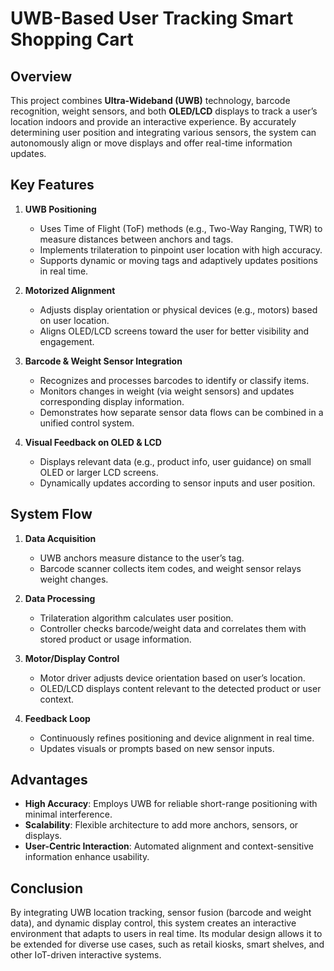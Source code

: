 # UWB-Based User Tracking Smart Shopping Cart

## Overview
This project combines **Ultra-Wideband (UWB)** technology, barcode recognition, weight sensors, and both **OLED/LCD** displays to track a user’s location indoors and provide an interactive experience. By accurately determining user position and integrating various sensors, the system can autonomously align or move displays and offer real-time information updates.

## Key Features
1. **UWB Positioning**  
   - Uses Time of Flight (ToF) methods (e.g., Two-Way Ranging, TWR) to measure distances between anchors and tags.  
   - Implements trilateration to pinpoint user location with high accuracy.  
   - Supports dynamic or moving tags and adaptively updates positions in real time.

2. **Motorized Alignment**  
   - Adjusts display orientation or physical devices (e.g., motors) based on user location.  
   - Aligns OLED/LCD screens toward the user for better visibility and engagement.

3. **Barcode & Weight Sensor Integration**  
   - Recognizes and processes barcodes to identify or classify items.  
   - Monitors changes in weight (via weight sensors) and updates corresponding display information.  
   - Demonstrates how separate sensor data flows can be combined in a unified control system.

4. **Visual Feedback on OLED & LCD**  
   - Displays relevant data (e.g., product info, user guidance) on small OLED or larger LCD screens.  
   - Dynamically updates according to sensor inputs and user position.

## System Flow
1. **Data Acquisition**  
   - UWB anchors measure distance to the user’s tag.  
   - Barcode scanner collects item codes, and weight sensor relays weight changes.

2. **Data Processing**  
   - Trilateration algorithm calculates user position.  
   - Controller checks barcode/weight data and correlates them with stored product or usage information.

3. **Motor/Display Control**  
   - Motor driver adjusts device orientation based on user’s location.  
   - OLED/LCD displays content relevant to the detected product or user context.

4. **Feedback Loop**  
   - Continuously refines positioning and device alignment in real time.  
   - Updates visuals or prompts based on new sensor inputs.

## Advantages
- **High Accuracy**: Employs UWB for reliable short-range positioning with minimal interference.  
- **Scalability**: Flexible architecture to add more anchors, sensors, or displays.  
- **User-Centric Interaction**: Automated alignment and context-sensitive information enhance usability.

## Conclusion
By integrating UWB location tracking, sensor fusion (barcode and weight data), and dynamic display control, this system creates an interactive environment that adapts to users in real time. Its modular design allows it to be extended for diverse use cases, such as retail kiosks, smart shelves, and other IoT-driven interactive systems.
